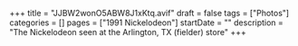 +++
title = "JJBW2wonO5ABW8J1xKtq.avif"
draft = false
tags = ["Photos"]
categories = []
pages = ["1991 Nickelodeon"]
startDate = ""
description = "The Nickelodeon seen at the Arlington, TX (fielder) store"
+++
